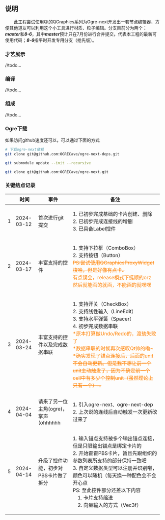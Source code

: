 ## 说明
&emsp;&emsp;此工程尝试使用Qt的QGraphics系列为Ogre-next开发出一套节点编辑器，方便其他道友可以利用这个小工具进行材质、粒子编辑。分支目前分为两个：***master***和***8-6***，其中***master***预计只在7月份进行合并提交，代表本工程的最新可使用代码；***8-6***指平时开发专用分支（抢先版）。

### 才艺展示

//todo...


### 编译

//todo...


### 组成

//todo...


### Ogre下载

如果访问github速度还可以，可以通过下面的方式

``` bash 
# 下载ogre-next依赖
git clone git@github.com:OGRECave/ogre-next-deps.git

git submodule update --init --recursive

git clone git@github.com:OGRECave/ogre-next.git
```



### 关键结点记录
<table width="95%" cellpadding="2" cellspacing="1">
    <thead>
        <tr>
            <th></th>
            <th>时间</th>
            <th>事件</th>
            <th>备注</th>
        </tr>
    </thead>
    <tbody>
        <tr>
            <td>1</td>
            <td>2024-03-12</td>
            <td>首次进行git提交</td>
            <td><p>1. 已初步完成基础的卡片创建、删除<br>2. 已初步完成连接线的增删<br>3. 已具备Label控件</p></td>
        </tr>
        <tr>
            <td>2</td>
            <td>2024-03-17</td>
            <td>丰富支持的控件</td>
            <td><p>1. 支持下拉框（ComboBox）<br>2. 支持按钮（Button）<br><font color="#FF8000"><del>PS:尝试使用QGraphicsProxyWidget梭哈，但是好像有点卡..</del><br>有点误会，release模式下挺顺的orz<br>然后就能画的就画，不能画的就嘿嘿</font></p></td>
        </tr>
        <tr>
            <td>3</td>
            <td>2024-03-24</td>
            <td>丰富支持的控件以及完成数据串联</td>
            <td><p>1. 支持开关（CheckBox）<br>2. 支持线性输入（LineEdit）<br>3. 支持水平弹簧（Spacer）<br>4. 初步完成数据串联<br><font color="#FF8000">*原本打算做Undo/Redo的，渡劫失败了<br>*数据串联的时候再次感叹Qt帅的嘞~<br><del>*确实发现了锚点连接后，后面的unit不会自动更新。但是我不想让前一个unit主动触发了，因为不确定前一个cell中有多少个控制unit（虽然理论上只有一个）...</del></font></p></td>
        </tr>
        <tr>
            <td>4</td>
            <td>2024-04-04</td>
            <td>请来了另一位主角(ogre)，掌声(ohhhhhh</td>
            <td><p>1. 引入ogre-next、ogre-next-dep<br>2. 上次说的连线后自动触发一次更新改过来了</p></td>
        </tr>
        <tr>
            <td>5</td>
            <td>2024-04-14</td>
            <td>升级了控件功能，初步对PBS卡片做了拆分</td>
            <td><p>1. 输入锚点支持被多个输出锚点连接，但是只限输出锚点是绑定卡片的<br>2. 开始霍霍PBS卡片，暂且先跟组织的参数列表所支持的部分保持一致吧<br>3. 自定义数据类型可以注册并识别啦，颜色可以随机（每天换一种配色会不会开心点<br>PS: 至此控件部分还差以下内容<br>&emsp;1. 卡片支持缩进<br>&emsp;2. 向量输入的方式（Vec3f）<br></p></td>
        </tr>
    </tbody>
</table>
